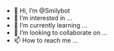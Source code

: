 - 👋 Hi, I’m @Smilybot
- 👀 I’m interested in ...
- 🌱 I’m currently learning ...
- 💞️ I’m looking to collaborate on ...
- 📫 How to reach me ...

<!---
Smilybot/Smilybot is a ✨ special ✨ repository because its `README.md` (this file) appears on your GitHub profile.
You can click the Preview link to take a look at your changes.
--->
